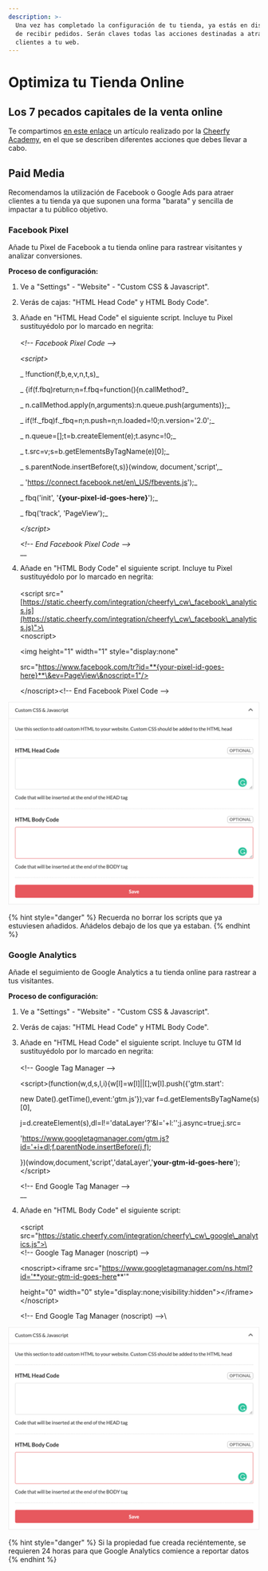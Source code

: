```yaml
---
description: >-
  Una vez has completado la configuración de tu tienda, ya estás en disposición
  de recibir pedidos. Serán claves todas las acciones destinadas a atraer a tus
  clientes a tu web.
---
```


# Optimiza tu Tienda Online

## Los 7 pecados capitales de la venta online

Te compartimos [en este enlace](https://www.es.cheerfy.com/academy/blog/los-7-pecados-capitales-de-la-venta-online) un artículo realizado por la [Cheerfy Academy](https://www.es.cheerfy.com/academy), en el que se describen diferentes acciones que debes llevar a cabo.

## Paid Media

Recomendamos la utilización de Facebook o Google Ads para atraer clientes a tu tienda ya que suponen una forma "barata" y sencilla de impactar a tu público objetivo.

### Facebook Pixel

Añade tu Pixel de Facebook a tu tienda online para rastrear visitantes y analizar conversiones.

**Proceso de configuración:**

1. Ve a "Settings" - "Website" - "Custom CSS & Javascript".
2. Verás de cajas: "HTML Head Code" y HTML Body Code".
3.  Añade en "HTML Head Code" el siguiente script. Incluye tu Pixel sustituyédolo por lo marcado en negrita:\
    \
    _\<!-- Facebook Pixel Code -->_

    _\<script>_

    _  !function(f,b,e,v,n,t,s)_

    _  {if(f.fbq)return;n=f.fbq=function(){n.callMethod?_

    _  n.callMethod.apply(n,arguments):n.queue.push(arguments)};_

    _  if(!f.\_fbq)f.\_fbq=n;n.push=n;n.loaded=!0;n.version='2.0';_

    _  n.queue=\[];t=b.createElement(e);t.async=!0;_

    _  t.src=v;s=b.getElementsByTagName(e)\[0];_

    _  s.parentNode.insertBefore(t,s)}(window, document,'script',_

    _  'https://connect.facebook.net/en\_US/fbevents.js');_

    _  fbq('init', '**{your-pixel-id-goes-here}**');_

    _  fbq('track', 'PageView');_

    _\</script>_

    _\<!-- End Facebook Pixel Code -->_\
    __
4.  Añade en "HTML Body Code" el siguiente script. Incluye tu Pixel sustituyédolo por lo marcado en negrita:\
    \
    \<script src="[https://static.cheerfy.com/integration/cheerfy\_cw\_facebook\_analytics.js](https://static.cheerfy.com/integration/cheerfy\_cw\_facebook\_analytics.js)">\</script>\
    \<noscript>

    &#x20; \<img height="1" width="1" style="display:none"&#x20;

    &#x20;      src="https://www.facebook.com/tr?id=**{your-pixel-id-goes-here}**\&ev=PageView\&noscript=1"/>

    \</noscript>\<!-- End Facebook Pixel Code -->

![](<../.gitbook/assets/image (92).png>)

{% hint style="danger" %}
Recuerda no borrar los scripts que ya estuviesen añadidos. Añádelos debajo de los que ya estaban.
{% endhint %}

### Google Analytics

Añade el seguimiento de Google Analytics a tu tienda online para rastrear a tus visitantes.

**Proceso de configuración:**

1. Ve a "Settings" - "Website" - "Custom CSS & Javascript".
2. Verás de cajas: "HTML Head Code" y HTML Body Code".
3.  Añade en "HTML Head Code" el siguiente script. Incluye tu GTM Id sustituyédolo por lo marcado en negrita:\
    \
    \<!-- Google Tag Manager -->

    \<script>(function(w,d,s,l,i){w\[l]=w\[l]||\[];w\[l].push({'gtm.start':

    new Date().getTime(),event:'gtm.js'});var f=d.getElementsByTagName(s)\[0],

    j=d.createElement(s),dl=l!='dataLayer'?'\&l='+l:'';j.async=true;j.src=

    'https://www.googletagmanager.com/gtm.js?id='+i+dl;f.parentNode.insertBefore(j,f);

    })(window,document,'script','dataLayer','**your-gtm-id-goes-here**');\</script>

    \<!-- End Google Tag Manager -->\
    __
4.  Añade en "HTML Body Code" el siguiente script:\
    \
    \<script src="https://static.cheerfy.com/integration/cheerfy\_cw\_google\_analytics.js">\</script>\
    \<!-- Google Tag Manager (noscript) -->

    \<noscript>\<iframe src="https://www.googletagmanager.com/ns.html?id='**your-gtm-id-goes-here**'"

    height="0" width="0" style="display:none;visibility:hidden">\</iframe>\</noscript>

    \<!-- End Google Tag Manager (noscript) -->\


![](<../.gitbook/assets/image (93).png>)

{% hint style="danger" %}
Si la propiedad fue creada reciéntemente, se requieren 24 horas para que Google Analytics comience a reportar datos
{% endhint %}
